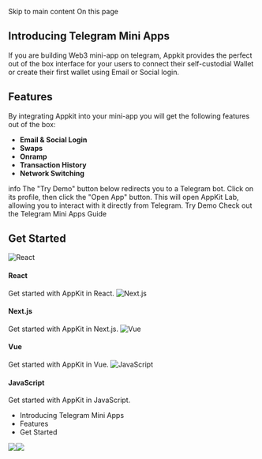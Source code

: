 Skip to main content
On this page
## Introducing Telegram Mini Apps​
If you are building Web3 mini-app on telegram, Appkit provides the perfect out of the box interface for your users to connect their self-custodial Wallet or create their first wallet using Email or Social login.
## Features​
By integrating Appkit into your mini-app you will get the following features out of the box:
  * **Email & Social Login**
  * **Swaps**
  * **Onramp**
  * **Transaction History**
  * **Network Switching**


info
The "Try Demo" button below redirects you to a Telegram bot. Click on its profile, then click the "Open App" button. This will open AppKit Lab, allowing you to interact with it directly from Telegram.
Try Demo
Check out the Telegram Mini Apps Guide
## Get Started​
![React](https://docs.reown.com/appkit/features/telegram-mini-apps)
#### React
Get started with AppKit in React.
![Next.js](https://docs.reown.com/appkit/features/telegram-mini-apps)
#### Next.js
Get started with AppKit in Next.js.
![Vue](https://docs.reown.com/appkit/features/telegram-mini-apps)
#### Vue
Get started with AppKit in Vue.
![JavaScript](https://docs.reown.com/appkit/features/telegram-mini-apps)
#### JavaScript
Get started with AppKit in JavaScript.
  * Introducing Telegram Mini Apps
  * Features
  * Get Started


![](https://t.co/1/i/adsct?bci=4&dv=America%2FToronto%26en-US%26Google%20Inc.%26MacIntel%26255%261080%26600%266%2624%261080%26600%260%26na&eci=3&event=%7B%7D&event_id=5579ce6a-76cf-45a2-ab76-461db95f8943&integration=gtm&p_id=Twitter&p_user_id=0&pl_id=c031fd6c-2c01-471f-99a1-db2e2fbf5d08&tw_document_href=https%3A%2F%2Fdocs.reown.com%2Fappkit%2Ffeatures%2Ftelegram-mini-apps&tw_iframe_status=0&txn_id=oo02q&type=javascript&version=2.3.31)![](https://analytics.twitter.com/1/i/adsct?bci=4&dv=America%2FToronto%26en-US%26Google%20Inc.%26MacIntel%26255%261080%26600%266%2624%261080%26600%260%26na&eci=3&event=%7B%7D&event_id=5579ce6a-76cf-45a2-ab76-461db95f8943&integration=gtm&p_id=Twitter&p_user_id=0&pl_id=c031fd6c-2c01-471f-99a1-db2e2fbf5d08&tw_document_href=https%3A%2F%2Fdocs.reown.com%2Fappkit%2Ffeatures%2Ftelegram-mini-apps&tw_iframe_status=0&txn_id=oo02q&type=javascript&version=2.3.31)
